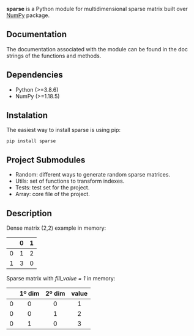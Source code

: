 **sparse** is a Python module for multidimensional sparse matrix built over [NumPy](https://numpy.org/) package.

Documentation
-------------
The documentation associated with the module can be found in the doc strings of the functions and methods.

Dependencies
------------

* Python (>=3.8.6)
* NumPy (>=1.18.5)

Instalation
-----------
The easiest way to install sparse is using pip:
```
pip install sparse
```

Project Submodules
------------------
* Random: different ways to generate random sparse matrices.
* Utils: set of functions to transform indexes.
* Tests: test set for the project.
* Array: core file of the project.

Description
-----------

Dense matrix (2,2) example in memory:

|   | 0 | 1 |
|---|:-:|:-:|
| 0 | 1 | 2 |
| 1 | 3 | 0 |

Sparse matrix with *fill_value = 1* in memory:

|   | 1º dim | 2º dim | value |
|---|:------:|:------:|:-----:|
| 0 | 0      | 0      | 1     |
| 0 | 0      | 1      | 2     |
| 0 | 1      | 0      | 3     |
